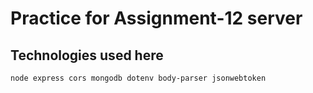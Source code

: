# Practice for Assignment-12 server
## Technologies used here
```bash
node express cors mongodb dotenv body-parser jsonwebtoken
```
